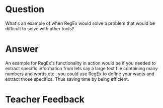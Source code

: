 # Question

What's an example of when RegEx would solve a problem that would be difficult to solve with other tools?

# Answer

An example for RegEx's functionality in action would be if you needed to extract specific information from lets say a large text file containing many numbers and words etc , you could use RegEx to define your wants and extract those specifics. Thus saving time by being efficient.

# Teacher Feedback
